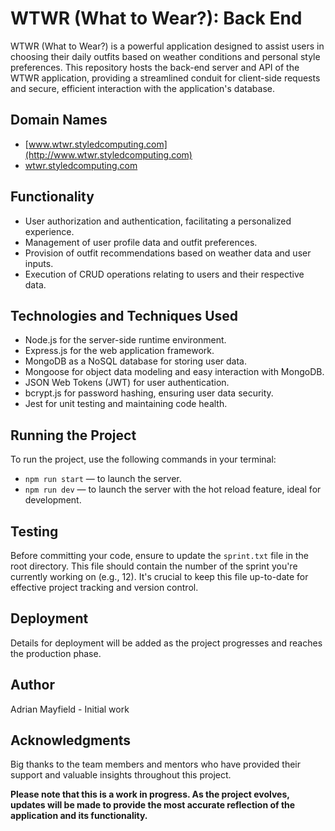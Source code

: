 # WTWR (What to Wear?): Back End

WTWR (What to Wear?) is a powerful application designed to assist users in choosing their daily outfits based on weather conditions and personal style preferences. This repository hosts the back-end server and API of the WTWR application, providing a streamlined conduit for client-side requests and secure, efficient interaction with the application's database.

## Domain Names

- [www.wtwr.styledcomputing.com](http://www.wtwr.styledcomputing.com)
- [wtwr.styledcomputing.com](http://wtwr.styledcomputing.com)

## Functionality

- User authorization and authentication, facilitating a personalized experience.
- Management of user profile data and outfit preferences.
- Provision of outfit recommendations based on weather data and user inputs.
- Execution of CRUD operations relating to users and their respective data.

## Technologies and Techniques Used

- Node.js for the server-side runtime environment.
- Express.js for the web application framework.
- MongoDB as a NoSQL database for storing user data.
- Mongoose for object data modeling and easy interaction with MongoDB.
- JSON Web Tokens (JWT) for user authentication.
- bcrypt.js for password hashing, ensuring user data security.
- Jest for unit testing and maintaining code health.

## Running the Project

To run the project, use the following commands in your terminal:

- `npm run start` — to launch the server.
- `npm run dev` — to launch the server with the hot reload feature, ideal for development.

## Testing

Before committing your code, ensure to update the `sprint.txt` file in the root directory. This file should contain the number of the sprint you're currently working on (e.g., 12). It's crucial to keep this file up-to-date for effective project tracking and version control.

## Deployment

Details for deployment will be added as the project progresses and reaches the production phase.

## Author

Adrian Mayfield - Initial work

## Acknowledgments

Big thanks to the team members and mentors who have provided their support and valuable insights throughout this project.

**Please note that this is a work in progress. As the project evolves, updates will be made to provide the most accurate reflection of the application and its functionality.**
